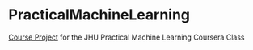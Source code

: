 PracticalMachineLearning
========================

[Course Project](http://datasciencespm.github.io/PracticalMachineLearning/) for the JHU Practical Machine Learning Coursera Class
